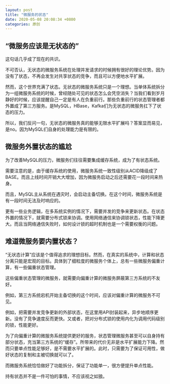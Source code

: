 ```yaml
---
layout: post
title: "微服务的状态"
date: 2020-05-08 20:08:34 +0800
categories: 原创
---
```


## “微服务应该是无状态的”

这句话几乎成了现在的共识。

不可否认，无状态的微服务系统在处理并发请求的时候拥有很好的理论优势。因为没有了状态，不再会发生对共享状态的竞争，而且可以方便地水平扩展。

然而，这个世界充满了状态。无状态的微服务系统只是一个理想。当单体系统拆分为一组微服务系统的时候，曾经随处可见的状态怎么会凭空消失？当我们看到岁月静好的时候，应该提醒自己一定是有人在负重前行。那些负重前行的状态管理者都外置成了第三方服务。是MySQL，HBase，Kafka们为无状态的微服务扛下了状态的压力。

所以，我们反问一句，无状态的微服务真的能够无限水平扩展吗？答案显而易见，是no。因为MySQL们自身的处理能力是有限的。

## 微服务外置状态的尴尬

为了改善MySQL的压力，微服务们往往需要集成缓存系统，成为了有状态系统。

需要注意的是，由于缓存系统的使用，微服务系统一致性级别从ACID降级成了BASE。而且上线时间开销大大增加，因为微服务启动之后还需要花一段时间来热身。

而且，MySQL主从系统在遇灾时，会启动主备切换。在这个时间，微服务系统是有一段时间无法及时响应的。

更有一些业务逻辑，在多系统实例的情况下，需要并发的竞争来更新状态。在状态外置的情况下，就需要分布式锁来协调。使用网络通信来协调锁状态，性能下降更大。而且当网络通信失败时，如何设计锁的超时机制也是一个需要权衡的问题。

## 难道微服务要内置状态？

“无状态计算”应该是个值得追求的理想目标。然而，在真实的系统中，计算和状态分离只能是宏观的目标。具体到了细粒度的微服务个体上，总有一些微服务偏重计算，有一些偏重状态管理。

这些偏重状态管理的微服务，就需要向偏重计算的微服务屏蔽第三方系统的不友好。

例如，第三方系统宕机开始主备切换的这个时间，应该对偏重计算的微服务不可见。

例如，把需要并发竞争更新的外部状态，在这里用API封装起来，异步地顺序更新。没有了竞争速度反而更快。又或者，把对分布式锁的使用内化为调用代码级别的锁，性能更好。

为了向偏重计算的微服务系统提供更好的服务，状态管理微服务甚至可以自身持有部分状态，充当第三方系统的“缓存”。所带来的代价无非是水平扩展能力下降。然而只要单点性能足够好，是不需要水平扩展的。此时，只需要为了保证可用性，做好状态的复制和主被切换就可以了。

而微服务系统恰恰做好了功能拆分，保证了功能单一，很方便提升单点性能。

持有状态并不是一件可怕的事情，不应该视之如狼。
